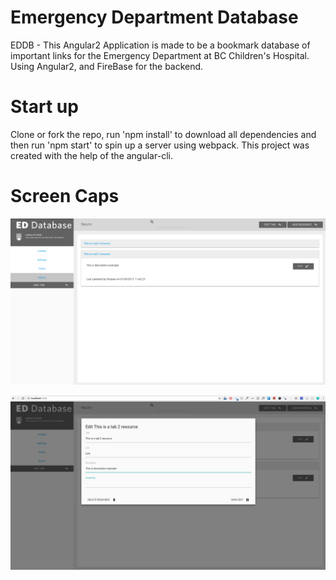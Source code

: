 # Emergency Department Database

EDDB - This Angular2 Application is made to be a bookmark database of important links for the Emergency Department at BC Children's Hospital. Using Angular2, and FireBase for the backend.

# Start up

Clone or fork the repo, run 'npm install' to download all dependencies and then run 'npm start' to spin up a server using webpack. This project was created with the help of the angular-cli. 

# Screen Caps

![alt tag](screenshots/eddb-material.png)

![alt tag](screenshots/eddb-material2.png)


